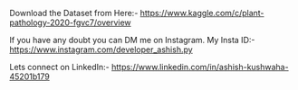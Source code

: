 Download the Dataset from Here:- https://www.kaggle.com/c/plant-pathology-2020-fgvc7/overview

If you have any doubt you can DM me on Instagram.
My Insta ID:- https://www.instagram.com/developer_ashish.py

Lets connect on LinkedIn:- https://www.linkedin.com/in/ashish-kushwaha-45201b179

